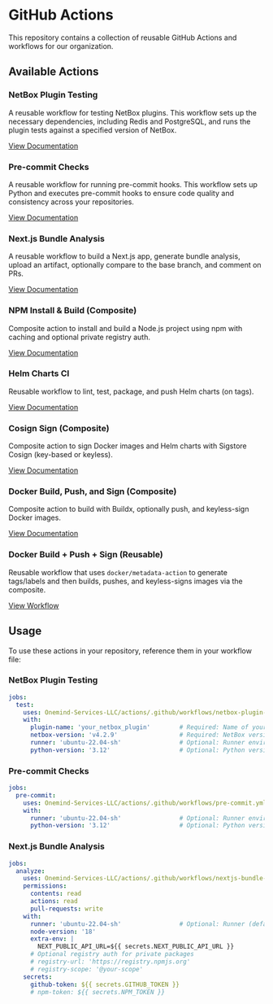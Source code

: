 # GitHub Actions

This repository contains a collection of reusable GitHub Actions and workflows for our organization.

## Available Actions

### NetBox Plugin Testing

A reusable workflow for testing NetBox plugins. This workflow sets up the necessary dependencies, including Redis and
PostgreSQL, and runs the plugin tests against a specified version of NetBox.

[View Documentation](./netbox-plugin-testing/README.md)

### Pre-commit Checks

A reusable workflow for running pre-commit hooks. This workflow sets up Python and executes pre-commit hooks to ensure
code quality and consistency across your repositories.

[View Documentation](./pre-commit-checks/README.md)

### Next.js Bundle Analysis

A reusable workflow to build a Next.js app, generate bundle analysis, upload an artifact, optionally compare to the base branch, and comment on PRs.

[View Documentation](./actions/nextjs-bundle-analyzer/README.md)

### NPM Install & Build (Composite)

Composite action to install and build a Node.js project using npm with caching and optional private registry auth.

[View Documentation](./actions/npm-install-build/README.md)

### Helm Charts CI

Reusable workflow to lint, test, package, and push Helm charts (on tags).

[View Documentation](./actions/helm-charts-ci/README.md)

### Cosign Sign (Composite)

Composite action to sign Docker images and Helm charts with Sigstore Cosign (key-based or keyless).

[View Documentation](./actions/cosign-sign/README.md)

### Docker Build, Push, and Sign (Composite)

Composite action to build with Buildx, optionally push, and keyless-sign Docker images.

[View Documentation](./actions/docker-build-push/README.md)

### Docker Build + Push + Sign (Reusable)

Reusable workflow that uses `docker/metadata-action` to generate tags/labels and then builds, pushes, and keyless-signs images via the composite.

[View Workflow](./.github/workflows/docker-build-push.yml)

## Usage

To use these actions in your repository, reference them in your workflow file:

### NetBox Plugin Testing

```yaml
jobs:
  test:
    uses: Onemind-Services-LLC/actions/.github/workflows/netbox-plugin-tests.yml@master
    with:
      plugin-name: 'your_netbox_plugin'        # Required: Name of your NetBox plugin
      netbox-version: 'v4.2.9'                 # Required: NetBox version to test against
      runner: 'ubuntu-22.04-sh'                # Optional: Runner environment (default: ubuntu-22.04-sh)
      python-version: '3.12'                   # Optional: Python version (default: 3.12)
```

### Pre-commit Checks

```yaml
jobs:
  pre-commit:
    uses: Onemind-Services-LLC/actions/.github/workflows/pre-commit.yml@master
    with:
      runner: 'ubuntu-22.04-sh'                # Optional: Runner environment (default: ubuntu-22.04-sh)
      python-version: '3.12'                   # Optional: Python version (default: 3.12)
```

### Next.js Bundle Analysis

```yaml
jobs:
  analyze:
    uses: Onemind-Services-LLC/actions/.github/workflows/nextjs-bundle-analyzer.yml@master
    permissions:
      contents: read
      actions: read
      pull-requests: write
    with:
      runner: 'ubuntu-22.04-sh'                # Optional: Runner (default: ubuntu-22.04-sh)
      node-version: '18'
      extra-env: |
        NEXT_PUBLIC_API_URL=${{ secrets.NEXT_PUBLIC_API_URL }}
      # Optional registry auth for private packages
      # registry-url: 'https://registry.npmjs.org'
      # registry-scope: '@your-scope'
    secrets:
      github-token: ${{ secrets.GITHUB_TOKEN }}
      # npm-token: ${{ secrets.NPM_TOKEN }}
```
